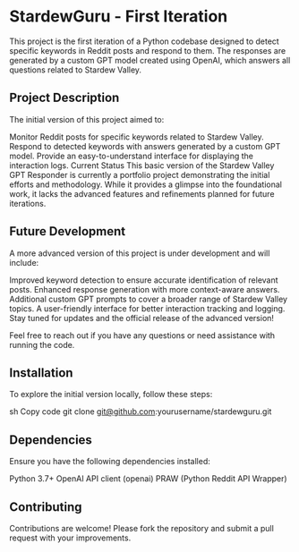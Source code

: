 # StardewGuru - First Iteration
This project is the first iteration of a Python codebase designed to detect specific keywords in Reddit posts and respond to them. The responses are generated by a custom GPT model created using OpenAI, which answers all questions related to Stardew Valley.

## Project Description
The initial version of this project aimed to:

Monitor Reddit posts for specific keywords related to Stardew Valley.
Respond to detected keywords with answers generated by a custom GPT model.
Provide an easy-to-understand interface for displaying the interaction logs.
Current Status
This basic version of the Stardew Valley GPT Responder is currently a portfolio project demonstrating the initial efforts and methodology. While it provides a glimpse into the foundational work, it lacks the advanced features and refinements planned for future iterations.

## Future Development
A more advanced version of this project is under development and will include:

Improved keyword detection to ensure accurate identification of relevant posts.
Enhanced response generation with more context-aware answers.
Additional custom GPT prompts to cover a broader range of Stardew Valley topics.
A user-friendly interface for better interaction tracking and logging.
Stay tuned for updates and the official release of the advanced version!

Feel free to reach out if you have any questions or need assistance with running the code.

## Installation
To explore the initial version locally, follow these steps:

sh
Copy code
git clone git@github.com:yourusername/stardewguru.git

## Dependencies
Ensure you have the following dependencies installed:

Python 3.7+
OpenAI API client (openai)
PRAW (Python Reddit API Wrapper)

## Contributing
Contributions are welcome! Please fork the repository and submit a pull request with your improvements.
